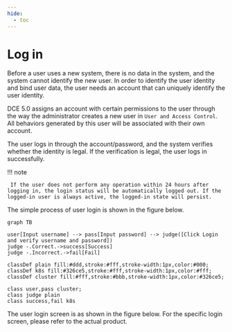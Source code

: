 ```yaml
---
hide:
  - toc
---
```


# Log in

Before a user uses a new system, there is no data in the system, and the system cannot identify the new user. In order to identify the user identity and bind user data, the user needs an account that can uniquely identify the user identity.

DCE 5.0 assigns an account with certain permissions to the user through the way the administrator creates a new user in `User and Access Control`. All behaviors generated by this user will be associated with their own account.

The user logs in through the account/password, and the system verifies whether the identity is legal. If the verification is legal, the user logs in successfully.

!!! note

     If the user does not perform any operation within 24 hours after logging in, the login status will be automatically logged out. If the logged-in user is always active, the logged-in state will persist.

The simple process of user login is shown in the figure below.

```mermaid
graph TB

user[Input username] --> pass[Input password] --> judge([Click Login and verify username and password])
judge -.Correct.->success[Success]
judge -.Incorrect.->fail[Fail]

classDef plain fill:#ddd,stroke:#fff,stroke-width:1px,color:#000;
classDef k8s fill:#326ce5,stroke:#fff,stroke-width:1px,color:#fff;
classDef cluster fill:#fff,stroke:#bbb,stroke-width:1px,color:#326ce5;

class user,pass cluster;
class judge plain
class success,fail k8s
```

The user login screen is as shown in the figure below. For the specific login screen, please refer to the actual product.


